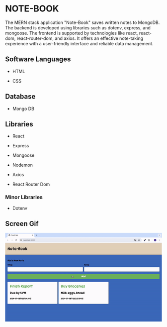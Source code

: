 <h1>NOTE-BOOK</h1>

The MERN stack application "Note-Book" saves written notes to MongoDB. The backend is developed using libraries such as dotenv, express, and mongoose. The frontend is supported by technologies like react, react-dom, react-router-dom, and axios. It offers an effective note-taking experience with a user-friendly interface and reliable data management.

<h2> Software Languages </h2>

- HTML

- CSS

<h2> Database </h2>

- Mongo DB

<h2> Libraries </h2>

- React

- Express

- Mongoose

- Nodemon

- Axios

- React Router Dom

<h3> Minor Libraries </h3>

- Dotenv

<h2> Screen Gif </h2>

![](note.gif)
